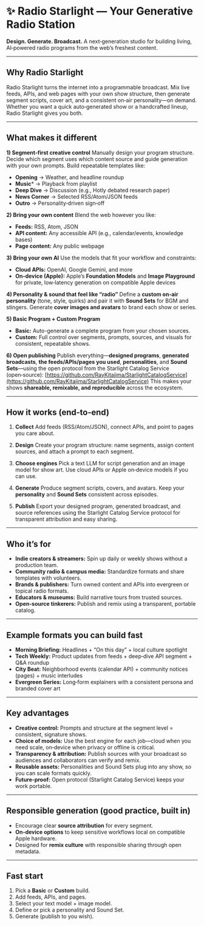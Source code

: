 # ✨ Radio Starlight — Your Generative Radio Station

**Design. Generate. Broadcast.**
A next‑generation studio for building living, AI‑powered radio programs from the web’s freshest content.

---

## Why Radio Starlight

Radio Starlight turns the internet into a programmable broadcast. Mix live feeds, APIs, and web pages with your own show structure, then generate segment scripts, cover art, and a consistent on‑air personality—on demand. Whether you want a quick auto‑generated show or a handcrafted lineup, Radio Starlight gives you both.

---

## What makes it different

**1) Segment‑first creative control**
Manually design your program structure. Decide which segment uses which content source and guide generation with your own prompts. Build repeatable templates like:

* **Opening** → Weather, and headline roundup
* **Music*** → Playback from playlist
* **Deep Dive** → Discussion (e.g., Hotly debated research paper)
* **News Corner** → Selected RSS/Atom/JSON feeds
* **Outro** → Personality‑driven sign‑off

**2) Bring your own content**
Blend the web however you like:

* **Feeds:** RSS, Atom, JSON
* **API content:** Any accessible API (e.g., calendar/events, knowledge bases)
* **Page content:** Any public webpage

**3) Bring your own AI**
Use the models that fit your workflow and constraints:

* **Cloud APIs:** OpenAI, Google Gemini, and more
* **On‑device (Apple):** Apple’s **Foundation Models** and **Image Playground** for private, low‑latency generation on compatible Apple devices

**4) Personality & sound that feel like “radio”**
Define a **custom on‑air personality** (tone, style, quirks) and pair it with **Sound Sets** for BGM and stingers. Generate **cover images and avatars** to brand each show or series.

**5) Basic Program + Custom Program**

* **Basic:** Auto-generate a complete program from your chosen sources.
* **Custom:** Full control over segments, prompts, sources, and visuals for consistent, repeatable shows.

**6) Open publishing**
Publish everything—**designed programs**, **generated broadcasts**, **the feeds/APIs/pages you used**, **personalities**, and **Sound Sets**—using the open protocol from the Starlight Catalog Service (open‑source):
[https://github.com/RayKitajima/StarlightCatalogService](https://github.com/RayKitajima/StarlightCatalogService)
This makes your shows **shareable, remixable, and reproducible** across the ecosystem.

---

## How it works (end‑to‑end)

1. **Collect**
   Add feeds (RSS/Atom/JSON), connect APIs, and point to pages you care about.

2. **Design**
   Create your program structure: name segments, assign content sources, and attach a prompt to each segment.

3. **Choose engines**
   Pick a text LLM for script generation and an image model for show art. Use cloud APIs or Apple on‑device models if you can use. 

4. **Generate**
   Produce segment scripts, covers, and avatars. Keep your **personality** and **Sound Sets** consistent across episodes.

5. **Publish**
   Export your designed program, generated broadcast, and source references using the Starlight Catalog Service protocol for transparent attribution and easy sharing.

---

## Who it’s for

* **Indie creators & streamers:** Spin up daily or weekly shows without a production team.
* **Community radio & campus media:** Standardize formats and share templates with volunteers.
* **Brands & publishers:** Turn owned content and APIs into evergreen or topical radio formats.
* **Educators & museums:** Build narrative tours from trusted sources.
* **Open‑source tinkerers:** Publish and remix using a transparent, portable catalog.

---

## Example formats you can build fast

* **Morning Briefing:** Headlines + “On this day” + local culture spotlight
* **Tech Weekly:** Product updates from feeds + deep‑dive API segment + Q\&A roundup
* **City Beat:** Neighborhood events (calendar API) + community notices (pages) + music interludes
* **Evergreen Series:** Long‑form explainers with a consistent persona and branded cover art

---

## Key advantages

* **Creative control:** Prompts and structure at the segment level = consistent, signature shows.
* **Choice of models:** Use the best engine for each job—cloud when you need scale, on‑device when privacy or offline is critical.
* **Transparency & attribution:** Publish sources with your broadcast so audiences and collaborators can verify and remix.
* **Reusable assets:** Personalities and Sound Sets plug into any show, so you can scale formats quickly.
* **Future‑proof:** Open protocol (Starlight Catalog Service) keeps your work portable.

---

## Responsible generation (good practice, built in)

* Encourage clear **source attribution** for every segment.
* **On‑device options** to keep sensitive workflows local on compatible Apple hardware.
* Designed for **remix culture** with responsible sharing through open metadata.

---

## Fast start

1. Pick a **Basic** or **Custom** build.
2. Add feeds, APIs, and pages.
3. Select your text model + image model.
4. Define or pick a personality and Sound Set.
5. Generate (publish to you wish).

